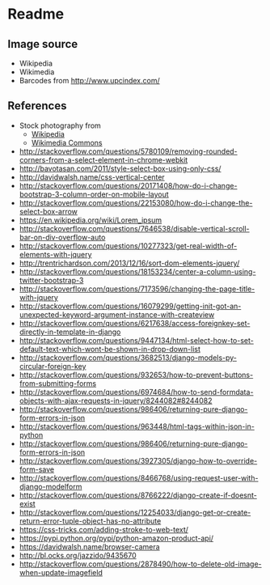 # Readme

## Image source

- Wikipedia
- Wikimedia
- Barcodes from http://www.upcindex.com/


## References

- Stock photography from
    - [Wikipedia](https://en.wikipedia.org/wiki/Main_Page)
    - [Wikimedia Commons](https://commons.wikimedia.org/wiki/Main_Page)
- http://stackoverflow.com/questions/5780109/removing-rounded-corners-from-a-select-element-in-chrome-webkit
- http://bavotasan.com/2011/style-select-box-using-only-css/
- http://davidwalsh.name/css-vertical-center
- http://stackoverflow.com/questions/20171408/how-do-i-change-bootstrap-3-column-order-on-mobile-layout
- http://stackoverflow.com/questions/22153080/how-do-i-change-the-select-box-arrow
- https://en.wikipedia.org/wiki/Lorem_ipsum
- http://stackoverflow.com/questions/7646538/disable-vertical-scroll-bar-on-div-overflow-auto
- http://stackoverflow.com/questions/10277323/get-real-width-of-elements-with-jquery
- http://trentrichardson.com/2013/12/16/sort-dom-elements-jquery/
- http://stackoverflow.com/questions/18153234/center-a-column-using-twitter-bootstrap-3
- http://stackoverflow.com/questions/7173596/changing-the-page-title-with-jquery
- http://stackoverflow.com/questions/16079299/getting-init-got-an-unexpected-keyword-argument-instance-with-createview
- http://stackoverflow.com/questions/6217638/access-foreignkey-set-directly-in-template-in-django
- http://stackoverflow.com/questions/9447134/html-select-how-to-set-default-text-which-wont-be-shown-in-drop-down-list
- http://stackoverflow.com/questions/3682513/django-models-py-circular-foreign-key
- http://stackoverflow.com/questions/932653/how-to-prevent-buttons-from-submitting-forms
- http://stackoverflow.com/questions/6974684/how-to-send-formdata-objects-with-ajax-requests-in-jquery/8244082#8244082
- http://stackoverflow.com/questions/986406/returning-pure-django-form-errors-in-json
- http://stackoverflow.com/questions/963448/html-tags-within-json-in-python
- http://stackoverflow.com/questions/986406/returning-pure-django-form-errors-in-json
- http://stackoverflow.com/questions/3927305/django-how-to-override-form-save
- http://stackoverflow.com/questions/8466768/using-request-user-with-django-modelform
- http://stackoverflow.com/questions/8766222/django-create-if-doesnt-exist
- http://stackoverflow.com/questions/12254033/django-get-or-create-return-error-tuple-object-has-no-attribute
- https://css-tricks.com/adding-stroke-to-web-text/
- https://pypi.python.org/pypi/python-amazon-product-api/
- https://davidwalsh.name/browser-camera
- http://bl.ocks.org/jazzido/9435670
- http://stackoverflow.com/questions/2878490/how-to-delete-old-image-when-update-imagefield